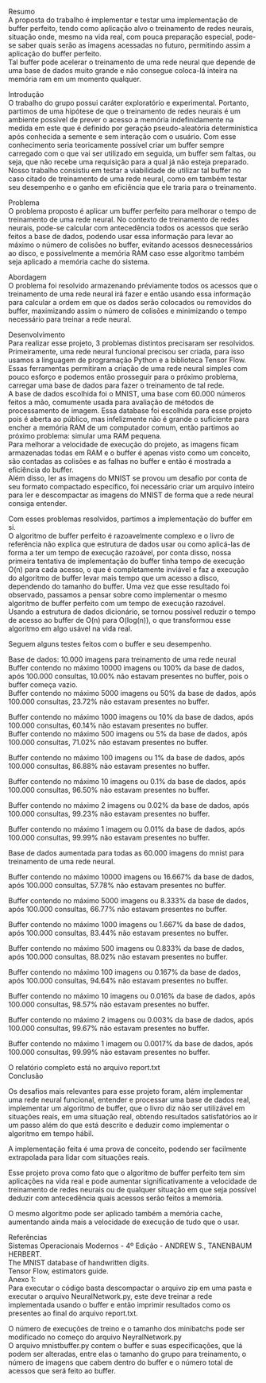 Resumo  
A proposta do trabalho é implementar e testar uma implementação de buffer perfeito, tendo como aplicação alvo o treinamento de redes neurais, situação onde, mesmo na vida real, com pouca preparação especial, pode-se saber quais serão as imagens acessadas no futuro, permitindo assim a aplicação do buffer perfeito.  
Tal buffer pode acelerar o treinamento de uma rede neural que depende de uma base de dados muito grande e não consegue coloca-lá inteira na memória ram em um momento qualquer.  
  
Introdução  
O trabalho do grupo possui caráter exploratório e experimental. Portanto, partimos de uma hipótese de que o treinamento de redes neurais é um ambiente possível de prever o acesso a memória indefinidamente na medida em este que é definido por geração pseudo-aleatória determinística após conhecida a semente e sem interação com o usuário. Com esse conhecimento seria teoricamente possível criar um buffer sempre carregado com o que vai ser utilizado em seguida, um buffer sem faltas, ou seja, que não recebe uma requisição para a qual já não esteja preparado.  
Nosso trabalho consistiu em testar a viabilidade de utilizar tal buffer no caso citado de treinamento de uma rede neural, como em também testar seu desempenho e o ganho em eficiência que ele traria para o treinamento.  
  
Problema  
O problema proposto é aplicar um buffer perfeito para melhorar o tempo de treinamento de uma rede neural. No contexto de treinamento de redes neurais, pode-se calcular com antecedência todos os acessos que serão feitos a base de dados, podendo usar essa informação para levar ao máximo o número de colisões no buffer, evitando acessos desnecessários ao disco, e possivelmente a memória RAM caso esse algoritmo também seja aplicado a memória cache do sistema.  
  
Abordagem  
O problema foi resolvido armazenando préviamente todos os acessos que o treinamento de uma rede neural irá fazer e então usando essa informação para calcular a ordem em que os dados serão colocados ou removidos do buffer, maximizando assim o número de colisões e minimizando o tempo necessário para treinar a rede neural.  
  
Desenvolvimento  
Para realizar esse projeto, 3 problemas distintos precisaram ser resolvidos.  
Primeiramente, uma rede neural funcional precisou ser criada, para isso usamos a linguagem de programação Python e a biblioteca Tensor Flow. Essas ferramentas permitiram a criação de uma rede neural simples com pouco esforço e podemos então prosseguir para o próximo problema, carregar uma base de dados para fazer o treinamento de tal rede.  
A base de dados escolhida foi o MNIST, uma base com 60.000 números feitos a mão, comumente usada para avaliação de métodos de processamento de imagem. Essa database foi escolhida para esse projeto pois é aberta ao público, mas infelizmente não é grande o suficiente para encher a memória RAM de um computador comum, então partimos ao próximo problema: simular uma RAM pequena.  
Para melhorar a velocidade de execução do projeto, as imagens ficam armazenadas todas em RAM e o buffer é apenas visto como um conceito, são contadas as colisões e as falhas no buffer e então é mostrada a eficiência do buffer.  
Além disso, ler as imagens do MNIST se provou um desafio por conta de seu formato compactado específico, foi necessário criar um arquivo inteiro para ler e descompactar as imagens do MNIST de forma que a rede neural consiga entender.  
  
Com esses problemas resolvidos, partimos a implementação do buffer em si.  
O algoritmo de buffer perfeito é razoavelmente complexo e o livro de referência não explica que estrutura de dados usar ou como aplicá-las de forma a ter um tempo de execução razoável, por conta disso, nossa primeira tentativa de implementação do buffer tinha tempo de execução O(n) para cada acesso, o que é completamente inviável e faz a execução do algoritmo de buffer levar mais tempo que um acesso a disco, dependendo do tamanho do buffer. Uma vez que esse resultado foi observado, passamos a pensar sobre como implementar o mesmo algoritmo de buffer perfeito com um tempo de execução razoável.  
Usando a estrutura de dados dicionário, se tornou possível reduzir o tempo de acesso ao buffer de O(n) para O(log(n)), o que transformou esse algoritmo em algo usável na vida real.  
  
Seguem alguns testes feitos com o buffer e seu desempenho.  
  
Base de dados: 10.000 imagens para treinamento de uma rede neural  
Buffer contendo no máximo 10000 imagens ou 100% da base de dados, após 100.000 consultas, 10.00% não estavam presentes no buffer, pois o buffer começa vazio.  
Buffer contendo no máximo 5000 imagens ou 50% da base de dados, após 100.000 consultas, 23.72% não estavam presentes no buffer.  
  
Buffer contendo no máximo 1000 imagens ou 10% da base de dados, após 100.000 consultas, 60.14% não estavam presentes no buffer.  
Buffer contendo no máximo 500 imagens ou 5% da base de dados, após 100.000 consultas, 71.02% não estavam presentes no buffer.  
  
Buffer contendo no máximo 100 imagens ou 1% da base de dados, após 100.000 consultas, 86.88% não estavam presentes no buffer.  
  
Buffer contendo no máximo 10 imagens ou 0.1% da base de dados, após 100.000 consultas, 96.50% não estavam presentes no buffer.  
  
Buffer contendo no máximo 2 imagens ou 0.02% da base de dados, após 100.000 consultas, 99.23% não estavam presentes no buffer.  
  
Buffer contendo no máximo 1 imagem ou 0.01% da base de dados, após 100.000 consultas, 99.99% não estavam presentes no buffer.  
  
Base de dados aumentada para todas as 60.000 imagens do mnist para treinamento de uma rede neural.  
  
Buffer contendo no máximo 10000 imagens ou 16.667% da base de dados, após 100.000 consultas, 57.78% não estavam presentes no buffer.  
  
Buffer contendo no máximo 5000 imagens ou 8.333% da base de dados, após 100.000 consultas, 66.77% não estavam presentes no buffer.  
  
Buffer contendo no máximo 1000 imagens ou 1.667% da base de dados, após 100.000 consultas, 83.44% não estavam presentes no buffer.  
  
Buffer contendo no máximo 500 imagens ou 0.833% da base de dados, após 100.000 consultas, 88.02% não estavam presentes no buffer.  
  
Buffer contendo no máximo 100 imagens ou 0.167% da base de dados, após 100.000 consultas, 94.64% não estavam presentes no buffer.  
  
Buffer contendo no máximo 10 imagens ou 0.016% da base de dados, após 100.000 consultas, 98.57% não estavam presentes no buffer.  
  
Buffer contendo no máximo 2 imagens ou 0.003% da base de dados, após 100.000 consultas, 99.67% não estavam presentes no buffer.  
  
Buffer contendo no máximo 1 imagem ou 0.0017% da base de dados, após 100.000 consultas, 99.99% não estavam presentes no buffer.  
  
O relatório completo está no arquivo report.txt  
Conclusão  
  
Os desafios mais relevantes para esse projeto foram, além implementar uma rede neural funcional, entender e processar uma base de dados real, implementar um algoritmo de buffer, que o livro diz não ser utilizável em situações reais, em uma situação real, obtendo resultados satisfatórios ao ir um passo além do que está descrito e deduzir como implementar o algoritmo em tempo hábil.  
  
A implementação feita é uma prova de conceito, podendo ser facilmente extrapolada para lidar com situações reais.  
  
Esse projeto prova como fato que o algoritmo de buffer perfeito tem sim aplicações na vida real e pode aumentar significativamente a velocidade de treinamento de redes neurais ou de qualquer situação em que seja possível deduzir com antecedência quais acessos serão feitos a memória.  
  
O mesmo algoritmo pode ser aplicado também a memória cache, aumentando ainda mais a velocidade de execução de tudo que o usar.  
  
Referências  
Sistemas Operacionais Modernos - 4º Edição - ANDREW S., TANENBAUM HERBERT.  
The MNIST database of handwritten digits.  
Tensor Flow, estimators guide.  
Anexo 1:  
Para executar o código basta descompactar o arquivo zip em uma pasta e executar o arquivo NeuralNetwork.py, este deve treinar a rede implementada usando o buffer e então imprimir resultados como os presentes ao final do arquivo report.txt.  
  
O número de execuções de treino e o tamanho dos minibatchs pode ser modificado no começo do arquivo NeyralNetwork.py  
O arquivo mnistbuffer.py contem o buffer e suas especificações, que lá podem ser alteradas, entre elas o tamanho do grupo para   treinamento, o número de imagens que cabem dentro do buffer e o número total de acessos que será feito ao buffer.  
